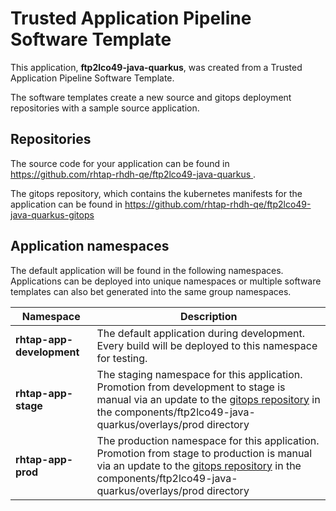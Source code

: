 # Trusted Application Pipeline Software Template

This application, **ftp2lco49-java-quarkus**, was created from a Trusted Application Pipeline Software Template.

The software templates create a new source and gitops deployment repositories with a sample source application. 

## Repositories

The source code for your application can be found in [https://github.com/rhtap-rhdh-qe/ftp2lco49-java-quarkus ](https://github.com/rhtap-rhdh-qe/ftp2lco49-java-quarkus ).
 
The gitops repository, which contains the kubernetes manifests for the application can be found in 
[https://github.com/rhtap-rhdh-qe/ftp2lco49-java-quarkus-gitops ](https://github.com/rhtap-rhdh-qe/ftp2lco49-java-quarkus-gitops ) 

## Application namespaces 

The default application will be found in the following namespaces. Applications can be deployed into unique namespaces or multiple software templates can also bet generated into the same group namespaces.  

|  Namespace   |  Description   |  
| -------- | -------- |   
| **rhtap-app-development** | The default application during development. Every build will be deployed to this namespace for testing. | 
| **rhtap-app-stage** | The staging namespace for this application. Promotion from development to stage is manual via an update to the [gitops repository](https://github.com/rhtap-rhdh-qe/ftp2lco49-java-quarkus-gitops ) in the components/ftp2lco49-java-quarkus/overlays/prod directory |  
| **rhtap-app-prod** | The production namespace for this application. Promotion from stage to production is manual via an update to the [gitops repository](https://github.com/rhtap-rhdh-qe/ftp2lco49-java-quarkus-gitops ) in the components/ftp2lco49-java-quarkus/overlays/prod directory | 